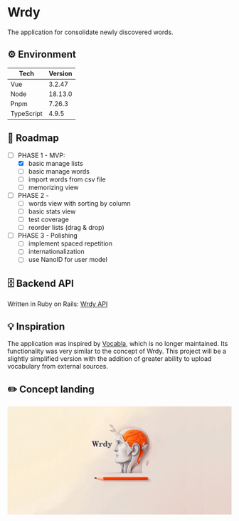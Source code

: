 # Wrdy

The application for consolidate newly discovered words.

## ⚙️ Environment

| Tech       | Version |
| ---------- | ------- |
| Vue        | 3.2.47  |
| Node       | 18.13.0 |
| Pnpm       | 7.26.3  |
| TypeScript | 4.9.5   |

## 🚩 Roadmap

- [ ] PHASE 1 - MVP:
  - [x] basic manage lists
  - [ ] basic manage words
  - [ ] import words from csv file
  - [ ] memorizing view
- [ ] PHASE 2 -
  - [ ] words view with sorting by column
  - [ ] basic stats view
  - [ ] test coverage
  - [ ] reorder lists (drag & drop)
- [ ] PHASE 3 - Polishing
  - [ ] implement spaced repetition
  - [ ] internationalization
  - [ ] use NanoID for user model

## 🗄️ Backend API

Written in Ruby on Rails: [Wrdy API](https://github.com/pasikonik/wrdy-api)

## 💡 Inspiration

The application was inspired by [Vocabla](https://vocabla.com/), which is no longer maintained. Its functionality was very similar to the concept of Wrdy. This project will be a slightly simplified version with the addition of greater ability to upload vocabulary from external sources.

## ✏️ Concept landing

![landing](https://github.com/pasikonik/wrdy/blob/main/public/landing-art.jpg?raw=true)
